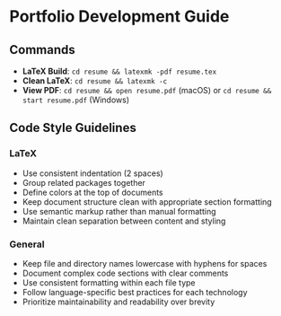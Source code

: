 # Portfolio Development Guide

## Commands
- **LaTeX Build**: `cd resume && latexmk -pdf resume.tex`
- **Clean LaTeX**: `cd resume && latexmk -c`
- **View PDF**: `cd resume && open resume.pdf` (macOS) or `cd resume && start resume.pdf` (Windows)

## Code Style Guidelines

### LaTeX
- Use consistent indentation (2 spaces)
- Group related packages together
- Define colors at the top of documents
- Keep document structure clean with appropriate section formatting
- Use semantic markup rather than manual formatting
- Maintain clean separation between content and styling

### General
- Keep file and directory names lowercase with hyphens for spaces
- Document complex code sections with clear comments
- Use consistent formatting within each file type
- Follow language-specific best practices for each technology
- Prioritize maintainability and readability over brevity